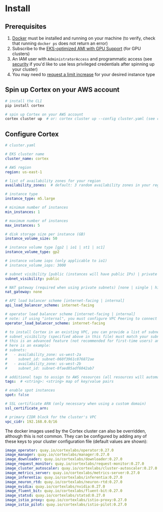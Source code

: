 # Install

## Prerequisites

1. [Docker](https://docs.docker.com/install) must be installed and running on your machine (to verify, check that running `docker ps` does not return an error)
1. Subscribe to the [EKS-optimized AMI with GPU Support](https://aws.amazon.com/marketplace/pp/B07GRHFXGM) (for GPU clusters)
1. An IAM user with `AdministratorAccess` and programmatic access (see [security](security.md) if you'd like to use less privileged credentials after spinning up your cluster)
1. You may need to [request a limit increase](https://console.aws.amazon.com/servicequotas/home?#!/services/ec2/quotas) for your desired instance type

## Spin up Cortex on your AWS account

```bash
# install the CLI
pip install cortex

# spin up Cortex on your AWS account
cortex cluster up  # or: cortex cluster up --config cluster.yaml (see configuration options below)
```

## Configure Cortex

```yaml
# cluster.yaml

# EKS cluster name
cluster_name: cortex

# AWS region
region: us-east-1

# list of availability zones for your region
availability_zones:  # default: 3 random availability zones in your region, e.g. [us-east-1a, us-east-1b, us-east-1c]

# instance type
instance_type: m5.large

# minimum number of instances
min_instances: 1

# maximum number of instances
max_instances: 5

# disk storage size per instance (GB)
instance_volume_size: 50

# instance volume type [gp2 | io1 | st1 | sc1]
instance_volume_type: gp2

# instance volume iops (only applicable to io1)
# instance_volume_iops: 3000

# subnet visibility [public (instances will have public IPs) | private (instances will not have public IPs)]
subnet_visibility: public

# NAT gateway (required when using private subnets) [none | single | highly_available (a NAT gateway per availability zone)]
nat_gateway: none

# API load balancer scheme [internet-facing | internal]
api_load_balancer_scheme: internet-facing

# operator load balancer scheme [internet-facing | internal]
# note: if using "internal", you must configure VPC Peering to connect your CLI to your cluster operator
operator_load_balancer_scheme: internet-facing

# to install Cortex in an existing VPC, you can provide a list of subnets for your cluster to use
# subnet_visibility (specified above in this file) must match your subnets' visibility
# this is an advanced feature (not recommended for first-time users) and requires your VPC to be configured correctly; see https://eksctl.io/usage/vpc-networking/#use-existing-vpc-other-custom-configuration
# here is an example:
# subnets:
#   - availability_zone: us-west-2a
#     subnet_id: subnet-060f3961c876872ae
#   - availability_zone: us-west-2b
#     subnet_id: subnet-0faed05adf6042ab7

# additional tags to assign to AWS resources (all resources will automatically be tagged with cortex.dev/cluster-name: <cluster_name>)
tags:  # <string>: <string> map of key/value pairs

# enable spot instances
spot: false

# SSL certificate ARN (only necessary when using a custom domain)
ssl_certificate_arn:

# primary CIDR block for the cluster's VPC
vpc_cidr: 192.168.0.0/16
```

The docker images used by the Cortex cluster can also be overridden, although this is not common. They can be configured by adding any of these keys to your cluster configuration file (default values are shown):

<!-- CORTEX_VERSION_BRANCH_STABLE -->
```yaml
image_operator: quay.io/cortexlabs/operator:0.27.0
image_manager: quay.io/cortexlabs/manager:0.27.0
image_downloader: quay.io/cortexlabs/downloader:0.27.0
image_request_monitor: quay.io/cortexlabs/request-monitor:0.27.0
image_cluster_autoscaler: quay.io/cortexlabs/cluster-autoscaler:0.27.0
image_metrics_server: quay.io/cortexlabs/metrics-server:0.27.0
image_inferentia: quay.io/cortexlabs/inferentia:0.27.0
image_neuron_rtd: quay.io/cortexlabs/neuron-rtd:0.27.0
image_nvidia: quay.io/cortexlabs/nvidia:0.27.0
image_fluent_bit: quay.io/cortexlabs/fluent-bit:0.27.0
image_statsd: quay.io/cortexlabs/statsd:0.27.0
image_istio_proxy: quay.io/cortexlabs/istio-proxy:0.27.0
image_istio_pilot: quay.io/cortexlabs/istio-pilot:0.27.0
```

